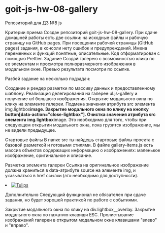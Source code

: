 # goit-js-hw-08-gallery

Репозиторий для ДЗ №8 js

Критерии приема Создан репозиторий goit-js-hw-08-gallery. При сдаче домашней
работы есть две ссылки: на исходные файлы и рабочую страницу на GitHub pages.
При посещении рабочей страницы (GitHub pages) задания, в консоли нету ошибок и
предупреждений. Имена переменных и функций понятные, описательные. Код
отформатирован с помощью Prettier. Задание Создай галерею с возможностью клика
по ее элементам и просмотра полноразмерного изображения в модальном окне. Превью
результата посмотри по ссылке.

Разбей задание на несколько подзадач:

Создание и рендер разметки по массиву данных и предоставленному шаблону.
Реализация делегирования на галерее ul.js-gallery и получение url большого
изображения. Открытие модального окна по клику на элементе галереи. Подмена
значения атрибута src элемента img.lightbox**image. Закрытие модального окна по
клику на кнопку button[data-action="close-lightbox"]. Очистка значения атрибута
src элемента img.lightbox**image. Это необходимо для того, чтобы при следующем
открытии модального окна, пока грузится изображение, мы не видели предыдущее.

Стартовые файлы В папке src ты найдешь стартовые файлы проекта с базовой
разметкой и готовыми стилями. В файле gallery-items.js есть массив объектов
содержащих информацию о изображениях: маленькое изображение, оригинальное и
описание.

Разметка элемента галереи Ссылка на оригинальное изображение должна храниться в
data-атрибуте source на элементе img, и указываться в href ссылки (это
необходимо для доступности).

<li class="gallery__item">
  <a
    class="gallery__link"
    href="https://cdn.pixabay.com/photo/2010/12/13/10/13/tulips-2546_1280.jpg"
  >
    <img
      class="gallery__image"
      src="https://cdn.pixabay.com/photo/2010/12/13/10/13/tulips-2546__340.jpg"
      data-source="https://cdn.pixabay.com/photo/2010/12/13/10/13/tulips-2546_1280.jpg"
      alt="Tulips"
    />
  </a>
</li>

Дополнительно Следующий функционал не обязателен при сдаче задания, но будет
хорошей практикой по работе с событиями.

Закрытие модального окна по клику на div.lightbox\_\_overlay. Закрытие
модального окна по нажатию клавиши ESC. Пролистывание изображений галереи в
открытом модальном окне клавишами "влево" и "вправо".
